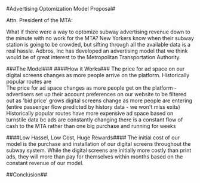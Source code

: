 
#Advertising Optomization Model Proposal#

Attn. President of the MTA:

What if there were a way to optomize subway advertising revenue down to the minute with no work for the MTA? New Yorkers know when their subway station is going to be crowded, but sifting through all the available data is a real hassle. 
Adbros, Inc has developed an advertising model that we think would be of great interest to the Metropolitan Transportation Authority.

###The Model###
####How it Works###
The price for ad space on our digital screens changes as more people arrive on the platform. Historically popular routes are  
The price for ad space changes as more people get on the platform - advertisers set up their account preferences on our website to be filtered out as 'bid price' grows
digital screens change as more people are entering (entire passenger flow predicted by history data - we won't miss exits)
Historically popular routes have more expensive ad space based on turnstile data
bc ads are constantly changing there is a constant flow of cash to the MTA rather than one big purchase and running for weeks

####Low Hassel, Low Cost, Huge Rewards####
The initial cost of our model is the purchase and installation of our digital screens throughout the subway system. While the digital screens are initially more costly than print ads, they will more than pay for themselves within months based on the constant revenue of our model. 



##Conclusion##

